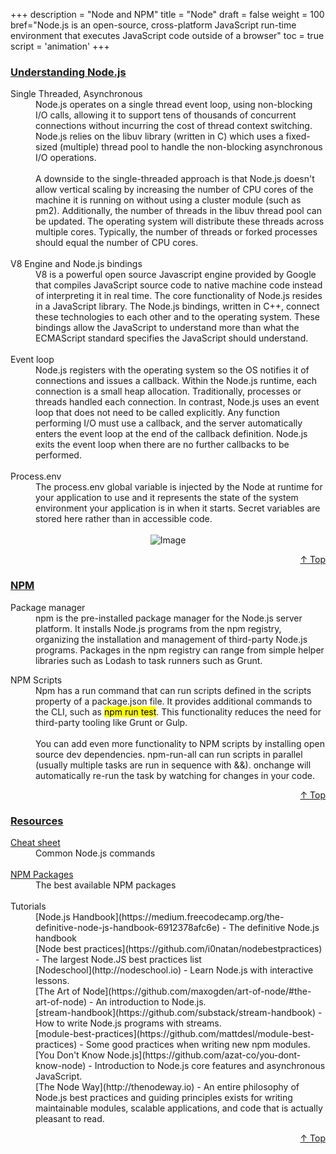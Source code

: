 +++
description = "Node and NPM"
title = "Node"
draft = false
weight = 100
bref="Node.js is an open-source, cross-platform JavaScript run-time environment that executes JavaScript code outside of a browser"
toc = true
script = 'animation'
+++

<h3 class="section-head" id="h-Section1"><a href="#h-Section1">Understanding Node.js</a></h3>
  <div class="example">
    <dl>
      <dt>Single Threaded, Asynchronous</dt>
      <dd>Node.js operates on a single thread event loop, using non-blocking I/O calls, allowing it to support tens of thousands of concurrent connections without incurring the cost of thread context switching. Node.js relies on the libuv library (written in C) which uses a fixed-sized (multiple) thread pool to handle the non-blocking asynchronous I/O operations. </dd><br/>
      <dd>A downside to the single-threaded approach is that Node.js doesn't allow vertical scaling by increasing the number of CPU cores of the machine it is running on without using a cluster module (such as pm2). Additionally, the number of threads in the libuv thread pool can be updated. The operating system will distribute these threads across multiple cores. Typically, the number of threads or forked processes should equal the number of CPU cores.</dd><br/>
      <dt>V8 Engine and Node.js bindings</dt>
      <dd>V8 is a powerful open source Javascript engine provided by Google that compiles JavaScript source code to native machine code instead of interpreting it in real time. The core functionality of Node.js resides in a JavaScript library. The Node.js bindings, written in C++, connect these technologies to each other and to the operating system. These bindings allow the JavaScript to understand more than what the ECMAScript standard specifies the JavaScript should understand.</dd><br/>
      <dt>Event loop</dt>
      <dd>Node.js registers with the operating system so the OS notifies it of connections and issues a callback. Within the Node.js runtime, each connection is a small heap allocation. Traditionally, processes or threads handled each connection. In contrast, Node.js uses an event loop that does not need to be called explicitly. Any function performing I/O must use a callback, and the server automatically enters the event loop at the end of the callback definition. Node.js exits the event loop when there are no further callbacks to be performed. </dd><br/>
      <dt>Process.env</dt>
      <dd>The process.env global variable is injected by the Node at runtime for your application to use and it represents the state of the system environment your application is in when it starts. Secret variables are stored here rather than in accessible code.</dd><br/>
    <div style="text-align:center">
      <img alt="Image" src="https://www.javascripter.co/img/backend/nodeJS.jpg">
    </div>
    </dl>
  </div>
<div style="text-align:right"> <a href="#top">&#8593; Top</a></div>


<h3 class="section-head" id="h-Section2"><a href="#h-Section2">NPM</a></h3>
  <div class="example">
    <dl>
      <dt>Package manager</dt>
      <dd>npm is the pre-installed package manager for the Node.js server platform. It installs Node.js programs from the npm registry, organizing the installation and management of third-party Node.js programs. Packages in the npm registry can range from simple helper libraries such as Lodash to task runners such as Grunt. </dd>
    </dl>
    <dl>
      <dt>NPM Scripts</dt>
      <dd>Npm has a run command that can run scripts defined in the scripts property of a package.json file. It provides additional commands to the CLI, such as <mark>npm run test</mark>. This functionality reduces the need for third-party tooling like Grunt or Gulp. </dd><br/>
      <dd>You can add even more functionality to NPM scripts by installing open source dev dependencies. npm-run-all can run scripts in parallel (usually multiple tasks are run in sequence with &&). onchange will automatically re-run the task by watching for changes in your code.</dd>
    </dl>
  </div>
<div style="text-align:right"> <a href="#top">&#8593; Top</a></div>

<h3 class="section-head" id="h-Section3"><a href="#h-Section3">Resources</a></h3>
  <div class="example">
    <dl>
      <dt><a href="/files/node_cheatsheet">Cheat sheet</a></dt>
      <dd>Common Node.js commands</dd><br/>
      <dt><a href="/files/node_packages">NPM Packages</a></dt>
      <dd>The best available NPM packages</dd><br/>
      <dt>Tutorials</dt>
      <dd>
[Node.js Handbook](https://medium.freecodecamp.org/the-definitive-node-js-handbook-6912378afc6e) - The definitive Node.js handbook <br/>
[Node best practices](https://github.com/i0natan/nodebestpractices) - The largest Node.JS best practices list <br/>
[Nodeschool](http://nodeschool.io) - Learn Node.js with interactive lessons. <br/>
[The Art of Node](https://github.com/maxogden/art-of-node/#the-art-of-node) - An introduction to Node.js. <br/>
[stream-handbook](https://github.com/substack/stream-handbook) - How to write Node.js programs with streams. <br/>
[module-best-practices](https://github.com/mattdesl/module-best-practices) - Some good practices when writing new npm modules. <br/>
[You Don't Know Node.js](https://github.com/azat-co/you-dont-know-node) - Introduction to Node.js core features and asynchronous JavaScript.<br/>
[The Node Way](http://thenodeway.io) - An entire philosophy of Node.js best practices and guiding principles exists for writing maintainable modules, scalable applications, and  code that is actually pleasant to read.<br/></dd>
    </dl>
  </div>
<div style="text-align:right"> <a href="#top">&#8593; Top</a></div>

